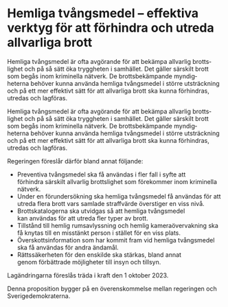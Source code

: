 # Hemliga tvångsmedel – effektiva verktyg för att förhindra och utreda allvarliga brott

Hemliga tvångsmedel är ofta avgörande för att bekämpa allvarlig brotts­lighet och på så sätt öka trygg­heten i samhället. Det gäller särskilt brott som begås inom krimi­nella nätverk. De brotts­bekämpande myndig­heterna behöver kunna använda hemliga tvångs­medel i större utsträck­ning och på ett mer effektivt sätt för att allvarliga brott ska kunna förhindras, utredas och lagföras.

Hemliga tvångsmedel är ofta avgörande för att bekämpa allvarlig brotts­lighet och på så sätt öka trygg­heten i samhället. Det gäller särskilt brott som begås inom krimi­nella nätverk. De brotts­bekämpande myndig­heterna behöver kunna använda hemliga tvångs­medel i större utsträck­ning och på ett mer effektivt sätt för att allvarliga brott ska kunna förhindras, utredas och lagföras.

Regeringen föreslår därför bland annat följande:

* Preventiva tvångs­medel ska få användas i fler fall i syfte att förhindra särskilt allvarlig brotts­lighet som förekommer inom kriminella nätverk.
* Under en förunder­sökning ska hemliga tvångs­medel få användas för att utreda flera brott vars samlade straff­värde överstiger en viss nivå.
* Brottskatalogerna ska utvidgas så att hemliga tvångs­medel kan användas för att utreda fler typer av brott.
* Tillstånd till hemlig rums­avlyss­ning och hemlig kamera­övervakning ska få knytas till en misstänkt person i stället för en viss plats.
* Överskottsinformation som har kommit fram vid hemliga tvångs­medel ska få användas för andra ändamål.
* Rättssäkerheten för den enskilde ska stärkas, bland annat genom förbättrade möjlig­heter till insyn och tillsyn.

Lagändringarna föreslås träda i kraft den 1 oktober 2023.

Denna proposition bygger på en överens­kommelse mellan regeringen och Sverige­demokraterna.
